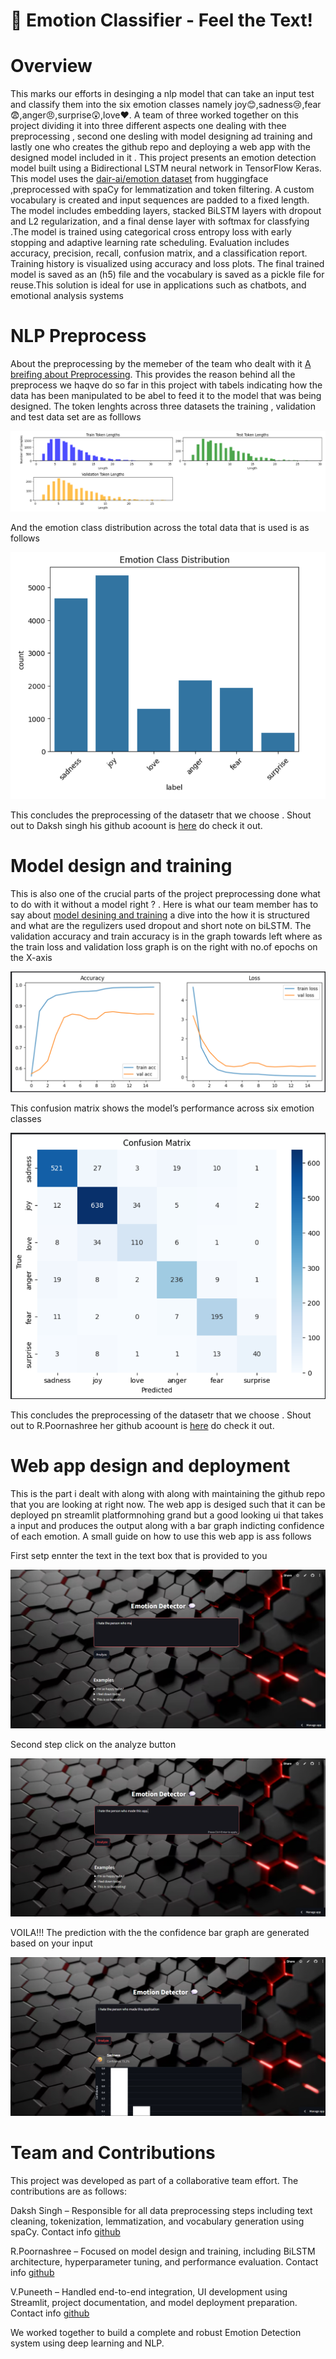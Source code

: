 # 🎯 Emotion Classifier - Feel the Text!
 
# Overview

This marks our efforts in desinging a nlp model that can take an input test and classify them into the six emotion classes namely joy😊,sadness😢,fear😨,anger😠,surprise😲,love❤️. A team of three worked together on this project dividing it into three different aspects one dealing with thee preprocessing , second one desling with model designing ad training and lastly one who creates the github repo and deploying a web app with the designed model included in it . This project presents an emotion detection model built using a Bidirectional LSTM neural network in TensorFlow Keras. This model uses the [dair-ai/emotion dataset](https://huggingface.co/datasets/dair-ai/emotion) from huggingface ,preprocessed with spaCy for lemmatization and token filtering. A custom vocabulary is created and input sequences are padded to a fixed length. The model includes embedding layers, stacked BiLSTM layers with dropout and L2 regularization, and a final dense layer with softmax for classfying .The model is trained using categorical cross entropy loss with early stopping and adaptive learning rate scheduling. Evaluation includes accuracy, precision, recall, confusion matrix, and a classification report. Training history is visualized using accuracy and loss plots. The final trained model is saved as an (h5) file and the vocabulary is saved as a pickle file for reuse.This solution is ideal for use in applications such as chatbots, and emotional analysis systems


# NLP Preprocess

About the preprocessing by the memeber of the team who dealt with it [A breifing about Preprocessing](https://docs.google.com/document/d/155r8F63NpeFQdOJJuy7jcSLpI0RqhAs02YyWSQBTnxo/edit?tab=t.0). This provides the reason behind all the preprocess we haqve do so far in this project with tabels indicating how the data has been manipulated to be abel to feed it to the model that was being designed. The token lenghts across three datasets the training , validation and test data set are as folllows


![Token lengths](https://github.com/Puneethv1357/EDP-0-to-ML/blob/da64b5109ced7cadf084392f6f9147c839cc68f0/images/Screenshot%202025-07-03%20175541.png)


And the emotion class distribution across the total data that is used is as follows 


![Class distribution](https://github.com/Puneethv1357/EDP-0-to-ML/blob/86409d940b51f171b79001fdcbe24773f5276487/images/emotion%20class%20distribution.png)

This concludes the preprocessing of the datasetr that we choose . Shout out to Daksh singh his github acoount is [here](https://github.com/D0905-ux) do check it out.

# Model design and training 
This is also one of the crucial parts of the project preprocessing done what to do with it without a model right ? . Here is what our team member has to say about [model desining and training](https://docs.google.com/document/d/1EOMEaN88uFxOhpIHro5SUKC20nWhUXK659GlZTBAy80/edit?addon_store&tab=t.0#heading=h.ilg8u4xwz13x) a dive into the how it is structured and what are the regulizers used dropout and short note on biLSTM. The validation accuracy and train accuracy is in the graph towards left where as the train loss and validation loss graph is on the right with no.of epochs on the X-axis

![graphs](https://github.com/Puneethv1357/EDP-0-to-ML/blob/0c86d4dabaadca4ba02e9e429bf0f5602b0d5e7d/images/plots.png)


This confusion matrix shows the model’s performance across six emotion classes 


![confusion matrix](https://github.com/Puneethv1357/EDP-0-to-ML/blob/725e9405409ec78d12d3168b55b70b46778a7ce8/images/Confusion%20matrix.png)

This concludes the preprocessing of the datasetr that we choose . Shout out to R.Poornashree her github acoount is [here](https://github.com/Poornasshreee) do check it out.

# Web app design and deployment 

This is the part i dealt with along with along with maintaining the github repo that you are looking at right now. The web app is desiged such that it can be deployed pn streamlit platformnohing grand but a good looking ui that takes a input and produces the output along with a bar graph indicting confidence of each emotion. A small guide on how to use this web app is ass follows 


First setp ennter the text in the text box that is provided to you


![entering test](https://github.com/Puneethv1357/EDP-0-to-ML/blob/48035de3199b40570c5997b846efbe4a27a8b79d/images/Entering%20text%20.png)


Second step click on the analyze button 


![analyze](https://github.com/Puneethv1357/EDP-0-to-ML/blob/48035de3199b40570c5997b846efbe4a27a8b79d/images/click%20analyze.png)


VOILA!!! The prediction with the the confidence bar graph are generated based on your input 


![prediction](https://github.com/Puneethv1357/EDP-0-to-ML/blob/6254e9706940a04701bc9d6185ce6278987fceb4/images/prediction.png)


# Team and Contributions 
This project was developed as part of a collaborative team effort. The contributions are as follows:

Daksh Singh – Responsible for all data preprocessing steps including text cleaning, tokenization, lemmatization, and vocabulary generation using spaCy.
Contact info
[github](https://github.com/D0905-ux)

R.Poornashree – Focused on model design and training, including BiLSTM architecture, hyperparameter tuning, and performance evaluation.
Contact info
[github](https://github.com/Poornasshreee)

V.Puneeth – Handled end-to-end integration, UI development using Streamlit, project documentation, and model deployment preparation.
Contact info
[github](https://github.com/Puneethv1357)

We worked together to build a complete and robust Emotion Detection system using deep learning and NLP.
